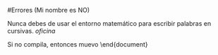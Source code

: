 #Errores (Mi nombre es NO)  
  
Nunca debes de usar el entorno matemático para escribir palabras en cursivas. $oficina$  
  
Si no compila, entonces muevo \end{document}  
  


  
